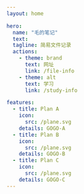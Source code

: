 ```yaml
---
layout: home

hero:
  name: "毛的笔记"
  text: 
  tagline: 简易文件记录
  actions:
    - theme: brand
      text: 网址
      link: /file-info
    - theme: alt
      text: 学习
      link: /study-info

features:
  - title: Plan A
    icon:
      src: /plane.svg
    details: GOGO-A
  - title: Plan B
    icon:
      src: /plane.svg
    details: GOGO-B
  - title: Plan C
    icon:
      src: /plane.svg
    details: GOGO-C
---
```

